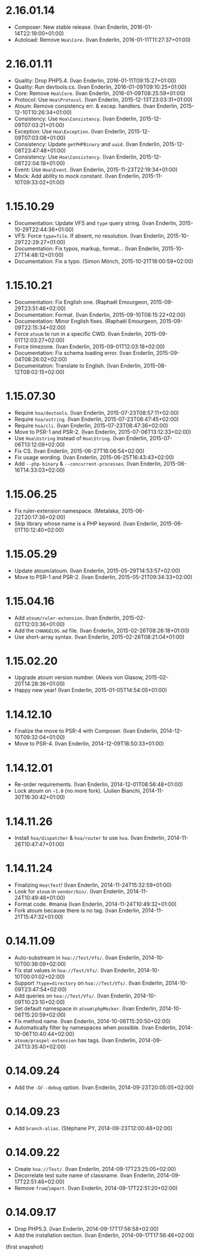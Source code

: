 # 2.16.01.14

  * Composer: New stable release. (Ivan Enderlin, 2016-01-14T22:19:00+01:00)
  * Autoload: Remove `Hoa\Core`. (Ivan Enderlin, 2016-01-11T11:27:37+01:00)

# 2.16.01.11

  * Quality: Drop PHP5.4. (Ivan Enderlin, 2016-01-11T09:15:27+01:00)
  * Quality: Run devtools:cs. (Ivan Enderlin, 2016-01-09T09:10:25+01:00)
  * Core: Remove `Hoa\Core`. (Ivan Enderlin, 2016-01-09T08:25:59+01:00)
  * Protocol: Use `Hoa\Protocol`. (Ivan Enderlin, 2015-12-13T23:03:31+01:00)
  * Atoum: Remove consistency err. & excep. handlers. (Ivan Enderlin, 2015-12-10T10:26:34+01:00)
  * Consistency: Use `Hoa\Consistency`. (Ivan Enderlin, 2015-12-09T07:03:21+01:00)
  * Exception: Use `Hoa\Exception`. (Ivan Enderlin, 2015-12-09T07:03:08+01:00)
  * Consistency: Update `getPHPBinary` and `uuid`. (Ivan Enderlin, 2015-12-08T23:47:48+01:00)
  * Consistency: Use `Hoa\Consistency`. (Ivan Enderlin, 2015-12-08T22:04:18+01:00)
  * Event: Use `Hoa\Event`. (Ivan Enderlin, 2015-11-23T22:19:34+01:00)
  * Mock: Add ability to mock constant. (Ivan Enderlin, 2015-11-10T09:33:02+01:00)

# 1.15.10.29

  * Documentation: Update VFS and `type` query string. (Ivan Enderlin, 2015-10-29T22:44:36+01:00)
  * VFS: Force `type=file`. If absent, no resolution. (Ivan Enderlin, 2015-10-29T22:29:27+01:00)
  * Documentation: Fix typos, markup, format… (Ivan Enderlin, 2015-10-27T14:48:12+01:00)
  * Documentation: Fix a typo. (Simon Mönch, 2015-10-21T18:00:59+02:00)

# 1.15.10.21

  * Documentation: Fix English one. (Raphaël Emourgeon, 2015-09-29T23:51:46+02:00)
  * Documentation: Format. (Ivan Enderlin, 2015-09-10T08:15:22+02:00)
  * Documentation: Minor English fixes. (Raphaël Emourgeon, 2015-09-09T22:15:34+02:00)
  * Force `atoum` to run in a specific CWD. (Ivan Enderlin, 2015-09-01T12:03:27+02:00)
  * Force timezone. (Ivan Enderlin, 2015-09-01T12:03:18+02:00)
  * Documentation: Fix schema loading error. (Ivan Enderlin, 2015-09-04T08:26:02+02:00)
  * Documentation: Translate to English. (Ivan Enderlin, 2015-08-12T08:02:15+02:00)

# 1.15.07.30

  * Require `hoa/devtools`. (Ivan Enderlin, 2015-07-23T08:57:11+02:00)
  * Require `hoa/ustring`. (Ivan Enderlin, 2015-07-23T08:47:45+02:00)
  * Require `hoa/cli`. (Ivan Enderlin, 2015-07-23T08:47:36+02:00)
  * Move to PSR-1 and PSR-2. (Ivan Enderlin, 2015-07-06T13:12:33+02:00)
  * Use `Hoa\Ustring` instead of `Hoa\String`. (Ivan Enderlin, 2015-07-06T13:12:09+02:00)
  * Fix CS. (Ivan Enderlin, 2015-06-27T16:06:54+02:00)
  * Fix usage wording. (Ivan Enderlin, 2015-06-25T16:43:43+02:00)
  * Add `--php-binary` & `--concurrent-processes`. (Ivan Enderlin, 2015-06-16T14:33:03+02:00)

# 1.15.06.25

  * Fix ruler-extension namespace. (Metalaka, 2015-06-22T20:17:36+02:00)
  * Skip library whose name is a PHP keyword. (Ivan Enderlin, 2015-06-01T10:12:40+02:00)

# 1.15.05.29

  * Update atoum/atoum. (Ivan Enderlin, 2015-05-29T14:53:57+02:00)
  * Move to PSR-1 and PSR-2. (Ivan Enderlin, 2015-05-21T09:34:33+02:00)

# 1.15.04.16

  * Add `atoum/ruler-extension`. (Ivan Enderlin, 2015-02-02T12:03:36+01:00)
  * Add the `CHANGELOG.md` file. (Ivan Enderlin, 2015-02-26T08:26:18+01:00)
  * Use short-array syntax. (Ivan Enderlin, 2015-02-26T08:21:04+01:00)

# 1.15.02.20

  * Upgrade atoum version number. (Alexis von Glasow, 2015-02-20T14:28:36+01:00)
  * Happy new year! (Ivan Enderlin, 2015-01-05T14:54:05+01:00)

# 1.14.12.10

  * Finalize the move to PSR-4 with Composer. (Ivan Enderlin, 2014-12-10T09:32:04+01:00)
  * Move to PSR-4. (Ivan Enderlin, 2014-12-09T18:50:33+01:00)

# 1.14.12.01

  * Re-order requirements. (Ivan Enderlin, 2014-12-01T08:56:48+01:00)
  * Lock atoum on `~1.0` (no more fork). (Julien Bianchi, 2014-11-30T16:30:42+01:00)

# 1.14.11.26

  * Install `hoa/dispatcher` & `hoa/router` to use `hoa`. (Ivan Enderlin, 2014-11-26T10:47:47+01:00)

# 1.14.11.24

  * Finalizing `Hoa\Test`! (Ivan Enderlin, 2014-11-24T15:32:59+01:00)
  * Look for `atoum` in `vendor/bin/`. (Ivan Enderlin, 2014-11-24T10:49:46+01:00)
  * Format code. #mania (Ivan Enderlin, 2014-11-24T10:49:32+01:00)
  * Fork atoum because there is no tag. (Ivan Enderlin, 2014-11-21T15:47:32+01:00)

# 0.14.11.09

  * Auto-substream in `hoa://Test/Vfs/`. (Ivan Enderlin, 2014-10-10T00:36:09+02:00)
  * Fix stat values in `hoa://Test/Vfs/`. (Ivan Enderlin, 2014-10-10T00:01:02+02:00)
  * Support `?type=directory` on `hoa://Test/Vfs/`. (Ivan Enderlin, 2014-10-09T23:47:54+02:00)
  * Add queries on `hoa://Test/Vfs/`. (Ivan Enderlin, 2014-10-09T10:23:10+02:00)
  * Set default namespace in `atoum\phpMocker`. (Ivan Enderlin, 2014-10-06T15:20:59+02:00)
  * Fix method name. (Ivan Enderlin, 2014-10-06T15:20:50+02:00)
  * Automatically filter by namespaces when possible. (Ivan Enderlin, 2014-10-06T10:40:44+02:00)
  * `atoum/praspel-extension` has tags. (Ivan Enderlin, 2014-09-24T13:35:40+02:00)

# 0.14.09.24

  * Add the `-D`/`--debug` option. (Ivan Enderlin, 2014-09-23T20:05:05+02:00)

# 0.14.09.23

  * Add `branch-alias`. (Stéphane PY, 2014-09-23T12:00:48+02:00)

# 0.14.09.22

  * Create `hoa://Test/`. (Ivan Enderlin, 2014-09-17T23:25:05+02:00)
  * Decorrelate test suite name of classname. (Ivan Enderlin, 2014-09-17T22:51:46+02:00)
  * Remove `from`/`import`. (Ivan Enderlin, 2014-09-17T22:51:20+02:00)

# 0.14.09.17

  * Drop PHP5.3. (Ivan Enderlin, 2014-09-17T17:56:58+02:00)
  * Add the installation section. (Ivan Enderlin, 2014-09-17T17:56:46+02:00)

(first snapshot)
